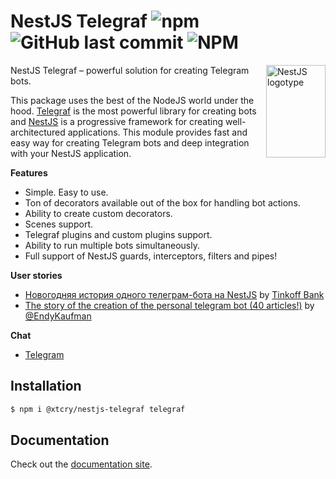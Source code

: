 # NestJS Telegraf ![npm](https://img.shields.io/npm/dm/@xtcry/nestjs-telegraf) ![GitHub last commit](https://img.shields.io/github/last-commit/xtcry/nestjs-telegraf) ![NPM](https://img.shields.io/npm/l/@xtcry/nestjs-telegraf)

<img align="right" width="95" height="148" title="NestJS logotype"
     src="https://nestjs.com/img/logo-small.svg">

NestJS Telegraf – powerful solution for creating Telegram bots.

This package uses the best of the NodeJS world under the hood. [Telegraf](https://github.com/telegraf/telegraf) is the most powerful library for creating bots and [NestJS](https://github.com/nestjs) is a progressive framework for creating well-architectured applications. This module provides fast and easy way for creating Telegram bots and deep integration with your NestJS application. 

**Features**

- Simple. Easy to use.
- Ton of decorators available out of the box for handling bot actions.
- Ability to create custom decorators.
- Scenes support.
- Telegraf plugins and custom plugins support.
- Ability to run multiple bots simultaneously.
- Full support of NestJS guards, interceptors, filters and pipes!

**User stories**
- [Новогодняя история одного телеграм-бота на NestJS](https://habr.com/ru/company/tinkoff/blog/596287/) by [Tinkoff Bank](https://github.com/Tinkoff)
- [The story of the creation of the personal telegram bot (40 articles!)](https://dev.to/endykaufman/i-decided-to-try-to-keep-a-twitter-history-of-rewriting-one-of-the-projects-im-starting--1e6p) by [@EndyKaufman](https://github.com/EndyKaufman)

**Chat**

* [Telegram](https://t.me/nestjs_telegraf)
## Installation

```bash
$ npm i @xtcry/nestjs-telegraf telegraf
```

## Documentation
Check out the [documentation site](https://nestjs-telegraf.vercel.app).
